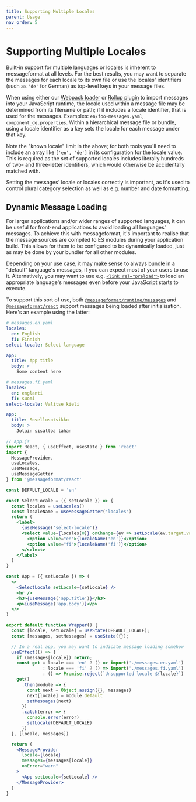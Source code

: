 ```yaml
---
title: Supporting Multiple Locales
parent: Usage
nav_order: 5
---
```


# Supporting Multiple Locales

Built-in support for multiple languages or locales is inherent to messageformat at all levels.
For the best results, you may want to separate the messages for each locale to its own file or use the locales' identifiers (such as `'de'` for German) as top-level keys in your message files.

When using either our [Webpack loader](webpack.md) or [Rollup plugin](rollup.md) to import messages into your JavaScript runtime, the locale used within a message file may be determined from its filename or path; if it includes a locale identifier, that is used for the messages.
Examples: `en/foo-messages.yaml`, `component_de.properties`.
Within a hierarchical message file or bundle, using a locale identifier as a key sets the locale for each message under that key.

Note the "known locale" limit in the above; for both tools you'll need to include an array like `['en', 'de']` in its configuration for the locale value.
This is required as the set of supported locales includes literally hundreds of two- and three-letter identifiers, which would otherwise be accidentally matched with.

Setting the messages' locale or locales correctly is important, as it's used to control plural category selection as well as e.g. number and date formatting.

## Dynamic Message Loading

For larger applications and/or wider ranges of supported languages, it can be useful for front-end applications to avoid loading all languages' messages.
To achieve this with messageformat, it's important to realise that the message sources are compiled to ES modules during your application build.
This allows for them to be configured to be dynamically loaded, just as may be done by your bundler for all other modules.

Depending on your use case, it may make sense to always bundle in a "default" language's messages, if you can expect most of your users to use it.
Alternatively, you may want to use e.g. [`<link rel="preload">`](https://developer.mozilla.org/en-US/docs/Web/HTML/Preloading_content) to load an appropriate language's messages even before your JavaScript starts to execute.

To support this sort of use, both [`@messageformat/runtime/messages`](api/runtime.messages.md) and [`@messageformat/react`](api/react.md) support messages being loaded after initialisation.
Here's an example using the latter:

```yaml
# messages.en.yaml
locales:
  en: English
  fi: Finnish
select-locale: Select language

app:
  title: App title
  body: >
    Some content here
```

```yaml
# messages.fi.yaml
locales:
  en: englanti
  fi: suomi
select-locale: Valitse kieli

app:
  title: Sovellusotsikko
  body: >
    Jotain sisältöä tähän
```

<!-- prettier-ignore -->
```jsx
// app.js
import React, { useEffect, useState } from 'react'
import {
  MessageProvider,
  useLocales,
  useMessage,
  useMessageGetter
} from '@messageformat/react'

const DEFAULT_LOCALE = 'en'

const SelectLocale = ({ setLocale }) => {
  const locales = useLocales()
  const localeName = useMessageGetter('locales')
  return (
    <label>
      {useMessage('select-locale')}
      <select value={locales[0]} onChange={ev => setLocale(ev.target.value)}>
        <option value="en">{localeName('en')}</option>
        <option value="fi">{localeName('fi')}</option>
      </select>
    </label>
  )
}

const App = ({ setLocale }) => (
  <>
    <SelectLocale setLocale={setLocale} />
    <hr />
    <h3>{useMessage('app.title')}</h3>
    <p>{useMessage('app.body')}</p>
  </>
)

export default function Wrapper() {
  const [locale, setLocale] = useState(DEFAULT_LOCALE);
  const [messages, setMessages] = useState({});

  // In a real app, you may want to indicate message loading somehow
  useEffect(() => {
    if (messages[locale]) return;
    const get = locale === 'en' ? () => import('./messages.en.yaml')
              : locale === 'fi' ? () => import('./messages.fi.yaml')
              : () => Promise.reject(`Unsupported locale ${locale}`)
    get()
      .then(module => {
        const next = Object.assign({}, messages)
        next[locale] = module.default
        setMessages(next)
      })
      .catch(error => {
        console.error(error)
        setLocale(DEFAULT_LOCALE)
      })
  }, [locale, messages])

  return (
    <MessageProvider
      locale={locale}
      messages={messages[locale]}
      onError="warn"
    >
      <App setLocale={setLocale} />
    </MessageProvider>
  )
}
```
